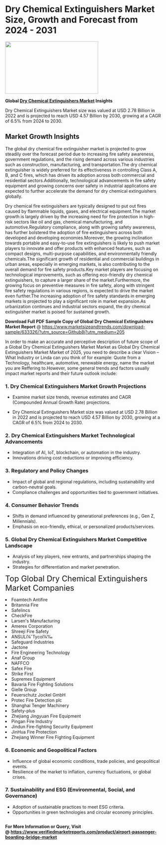 <H1>Dry Chemical Extinguishers Market Size, Growth and Forecast from 2024 - 2031</H1><img class="aligncenter size-medium wp-image-584254" src="https://thirdeyenews.in/wp-content/uploads/2024/09/Global-Market-Research-300x168.jpeg" alt="" width="300" height="168" /><p><strong>Global&nbsp;<a href="https://www.marketsizeandtrends.com/download-sample/633326/?utm_source=Github8j?utm_medium=205">Dry Chemical Extinguishers Market</a> Insights</strong></p><p>Dry Chemical Extinguishers Market size was valued at USD 2.78 Billion in 2022 and is projected to reach USD 4.57 Billion by 2030, growing at a CAGR of 6.5% from 2024 to 2030.</p><p><h2>Market Growth Insights</h2> <p>The global dry chemical fire extinguisher market is projected to grow steadily over the forecast period due to increasing fire safety awareness, government regulations, and the rising demand across various industries such as construction, manufacturing, and transportation.The dry chemical extinguisher is widely preferred for its effectiveness in controlling Class A, B, and C fires, which has driven its adoption across both commercial and residential sectors.Additionally, technological advancements in fire safety equipment and growing concerns over safety in industrial applications are expected to further accelerate the demand for dry chemical extinguishers globally.</p> <p>Dry chemical fire extinguishers are typically designed to put out fires caused by flammable liquids, gases, and electrical equipment.The market growth is largely driven by the increasing need for fire protection in high-risk sectors like oil and gas, chemical manufacturing, and automotive.Regulatory compliance, along with growing safety awareness, has further bolstered the adoption of fire extinguishers across both developed and developing economies.Moreover, the growing inclination towards portable and easy-to-use fire extinguishers is likely to push market players to innovate and offer products with enhanced features, such as compact designs, multi-purpose capabilities, and environmentally friendly chemicals.The significant growth of residential and commercial buildings in urban areas, especially in emerging markets, is also contributing to the overall demand for fire safety products.Key market players are focusing on technological improvements, such as offering eco-friendly dry chemical extinguishers, to capture a larger share of the market.Furthermore, the growing focus on preventive measures in fire safety, along with stringent fire safety regulations in various regions, is expected to drive the market even further.The increasing adoption of fire safety standards in emerging markets is projected to play a significant role in market expansion.As urbanization continues and industrial sectors expand, the dry chemical extinguisher market is poised for sustained growth.</p><p><span class=""><strong>Download Full PDF Sample Copy of Global Dry Chemical Extinguishers Market Report</strong> @ <a href="https://www.marketsizeandtrends.com/download-sample/633326/?utm_source=Github8j?utm_medium=205" target="_blank">https://www.marketsizeandtrends.com/download-sample/633326/?utm_source=Github8j?utm_medium=205</a></span></p><p>In order to make an accurate and perceptive description of future scope of a Global&nbsp;Dry Chemical Extinguishers Market Market as Global&nbsp;Dry Chemical Extinguishers Market Market of 2025, you need to describe a clear Vision &ndash; What Industry or Linda can you think of for example: Quote from a Technology, healthcare, automotive, renewable energy, name the market you are Reffering to.However, some general trends and factors usually impact market reports and their future outlook include:</p><h3>1.&nbsp;<strong>Dry Chemical Extinguishers Market Growth Projections</strong></h3><ul><li>Examine market size trends, revenue estimates and CAGR (Compounded Annual Growth Rate) projections.</li><li><p>Dry Chemical Extinguishers Market size was valued at USD 2.78 Billion in 2022 and is projected to reach USD 4.57 Billion by 2030, growing at a CAGR of 6.5% from 2024 to 2030.</p></li></ul><h3>2.&nbsp;<strong>Dry Chemical Extinguishers Market Technological Advancements</strong></h3><ul><li>Integration of AI, IoT, blockchain, or automation in the industry.</li><li>Innovations driving cost reductions or improving efficiency.</li></ul><h3>3.&nbsp;<strong>Regulatory and Policy Changes</strong></h3><ul><li>Impact of global and regional regulations, including sustainability and carbon-neutral goals.</li><li>Compliance challenges and opportunities tied to government initiatives.</li></ul><h3>4.&nbsp;<strong>Consumer Behavior Trends</strong></h3><ul><li>Shifts in demand influenced by generational preferences (e.g., Gen Z, Millennials).</li><li>Emphasis on eco-friendly, ethical, or personalized products/services.</li></ul><h3>5.&nbsp;<strong>Global Dry Chemical Extinguishers Market Competitive Landscape</strong></h3><ul><li>Analysis of key players, new entrants, and partnerships shaping the industry.</li><li>Strategies for differentiation and market penetration.</li></ul><p data-pm-slice="1 1 []"><span style="color: inherit; font-family: inherit; font-size: 25px;">Top Global Dry Chemical Extinguishers Market Companies</span></p><div class="" data-test-id=""><p><li>Foamtech Antifire</li><li> Britannia Fire</li><li> Safelincs</li><li> CheckFire</li><li> Larsen's Manufacturing</li><li> Amerex Corporation</li><li> Shreeji Fire Safety</li><li> ANSULï¼ˆTycoï¼‰</li><li> Safeguard Industries</li><li> Jactone</li><li> Fire Engineering Technology</li><li> Anaf Group</li><li> NAFFCO</li><li> Safex Fire</li><li> Strike First</li><li> Supremex Equipment</li><li> Bavaria Fire Fighting Solutions</li><li> Gielle Group</li><li> Feuerschutz Jockel GmbH</li><li> Protec Fire Detection plc</li><li> Shanghai Tenger Machinery</li><li> Safety-plus</li><li> Zhejiang Jingyuan Fire Equipment</li><li> Pingan Fire Industry</li><li> Jindun Fire-fighting Security Equipment</li><li> JinHua Fire Protection</li><li> Zhejiang Winner Fire Fighting Equipment</li></p></div><h3>6.&nbsp;<strong>Economic and Geopolitical Factors</strong></h3><ul><li>Influence of global economic conditions, trade policies, and geopolitical events.</li><li>Resilience of the market to inflation, currency fluctuations, or global crises.</li></ul><h3>7.&nbsp;<strong>Sustainability and ESG (Environmental, Social, and Governance)</strong></h3><ul><li>Adoption of sustainable practices to meet ESG criteria.</li><li>Opportunities in green technologies and circular economy principles.</li></ul><h2><strong style="font-size: 14px;">For More Information or Query, Visit @&nbsp;</strong><a style="background-color: #ffffff; font-size: 14px;" href="https://www.marketsizeandtrends.com/report/dry-chemical-extinguishers-market/" target="_blank">https://www.verifiedmarketreports.com/product/airport-passenger-boarding-bridge-market</a></h2>